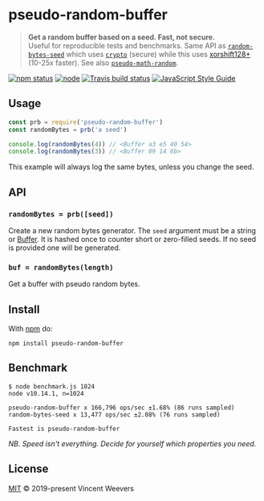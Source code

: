# pseudo-random-buffer

> **Get a random buffer based on a seed. Fast, not secure.**  
> Useful for reproducible tests and benchmarks. Same API as [`random-bytes-seed`](https://github.com/mafintosh/random-bytes-seed) which uses [`crypto`](https://nodejs.org/api/crypto.html) (secure) while this uses [xorshift128+](https://github.com/AndreasMadsen/xorshift) (10-25x faster). See also [`pseudo-math-random`](https://github.com/vweevers/pseudo-math-random).

[![npm status](http://img.shields.io/npm/v/pseudo-random-buffer.svg)](https://www.npmjs.org/package/pseudo-random-buffer)
[![node](https://img.shields.io/node/v/pseudo-random-buffer.svg)](https://www.npmjs.org/package/pseudo-random-buffer)
[![Travis build status](https://img.shields.io/travis/vweevers/pseudo-random-buffer.svg?label=travis)](http://travis-ci.org/vweevers/pseudo-random-buffer)
[![JavaScript Style Guide](https://img.shields.io/badge/code_style-standard-brightgreen.svg)](https://standardjs.com)

## Usage

```js
const prb = require('pseudo-random-buffer')
const randomBytes = prb('a seed')

console.log(randomBytes(4)) // <Buffer a3 e5 40 54>
console.log(randomBytes(3)) // <Buffer 09 14 6b>
```

This example will always log the same bytes, unless you change the seed.

## API

### `randomBytes = prb([seed])`

Create a new random bytes generator. The `seed` argument must be a string or [Buffer](https://nodejs.org/api/buffer.html). It is hashed once to counter short or zero-filled seeds. If no seed is provided one will be generated.

### `buf = randomBytes(length)`

Get a buffer with pseudo random bytes.

## Install

With [npm](https://npmjs.org) do:

```
npm install pseudo-random-buffer
```

## Benchmark

```
$ node benchmark.js 1024
node v10.14.1, n=1024

pseudo-random-buffer x 166,796 ops/sec ±1.68% (86 runs sampled)
random-bytes-seed x 13,477 ops/sec ±2.08% (76 runs sampled)

Fastest is pseudo-random-buffer
```

_NB. Speed isn't everything. Decide for yourself which properties you need._

## License

[MIT](LICENSE.md) © 2019-present Vincent Weevers
